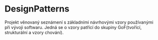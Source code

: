 # DesignPatterns

Projekt věnovaný seznámení s základními návrhovými vzory používanými při vývoji softwaru. 
Jedná se o vzory patřící do skupiny GoF(tvořící, strukturální a vzory chování).


